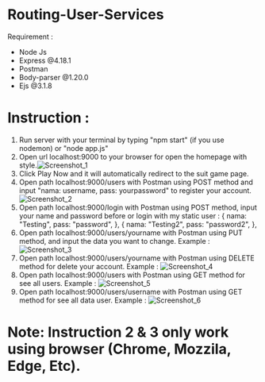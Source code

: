 # Routing-User-Services

 Requirement :
 - Node Js 
 - Express @4.18.1
 - Postman
 - Body-parser @1.20.0
 - Ejs @3.1.8

 Instruction :
 ========================
 1. Run server with your terminal by typing "npm start" (if you use nodemon) or "node app.js"
 2. Open url localhost:9000 to your browser for open the homepage with style.![Screenshot_1](https://user-images.githubusercontent.com/104311677/177045529-aca015bc-e8bd-41cf-b14e-a165df6eaa23.png) 
 3. Click Play Now and it will automatically redirect to the suit game page.
 4. Open path localhost:9000/users with Postman using POST method and input "nama: username, pass: yourpassword" to register your account.![Screenshot_2](https://user-images.githubusercontent.com/104311677/177045697-00fb1d37-67b3-40b2-9f2e-d7373f5f65aa.png)
 5. Open path localhost:9000/login with Postman using POST method, input your name and password before or login with my static user :
    {
    nama: "Testing",
    pass: "password",
    },
    {
    nama: "Testing2",
    pass: "password2",
    },
 5. Open path localhost:9000/users/yourname with Postman using PUT method, and input the data you want to change. Example :![Screenshot_3](https://user-images.githubusercontent.com/104311677/177046033-b62f02db-204a-4501-8b10-65f1ca548f7c.png)
 6. Open path localhost:9000/users/yourname with Postman using DELETE method for delete your account. Example : ![Screenshot_4](https://user-images.githubusercontent.com/104311677/177046310-a8828c82-e328-4fa1-aa06-e1d9f28f34d4.png)
 7. Open path localhost:9000/users with Postman using GET method for see all users. Example : ![Screenshot_5](https://user-images.githubusercontent.com/104311677/177046471-2a09ceae-f434-41af-a6d8-42becfb6e1e1.png)
 8. Open path localhost:9000/users/username with Postman using GET method for see all data user. Example : ![Screenshot_6](https://user-images.githubusercontent.com/104311677/177046529-e6f1ff24-69e8-452a-8970-29a4aaf2c0a6.png)

# Note: Instruction 2 & 3 only work using browser (Chrome, Mozzila, Edge, Etc).
